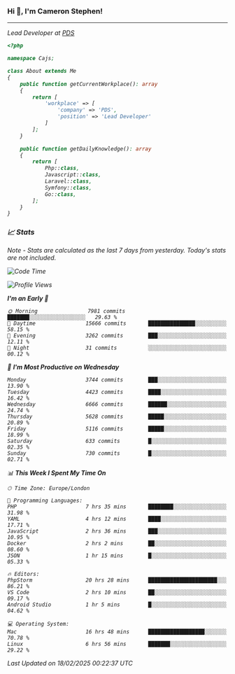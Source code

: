### Hi 👋, I'm Cameron Stephen!
<hr>
<p><em>Lead Developer at <a href="https://prindatasolutions.co.uk">PDS</a></p>


```php
<?php

namespace Cajs;

class About extends Me
{
    public function getCurrentWorkplace(): array
    {
        return [
            'workplace' => [
                'company' => 'PDS',
                'position' => 'Lead Developer'
            ]
        ];
    }

    public function getDailyKnowledge(): array
    {
        return [
            Php::class,
            Javascript::class,
            Laravel::class,
            Symfony::class,
            Go::class,
        ];
    }
}
```

### 📈 Stats
<p><em>Note - Stats are calculated as the last 7 days from yesterday. Today's stats are not included.</em></p>


<!--START_SECTION:waka-->
![Code Time](http://img.shields.io/badge/Code%20Time-4%2C322%20hrs%2030%20mins-blue)

![Profile Views](http://img.shields.io/badge/Profile%20Views-3-blue)

**I'm an Early 🐤** 

```text
🌞 Morning                7981 commits        ███████░░░░░░░░░░░░░░░░░░   29.63 % 
🌆 Daytime                15666 commits       ███████████████░░░░░░░░░░   58.15 % 
🌃 Evening                3262 commits        ███░░░░░░░░░░░░░░░░░░░░░░   12.11 % 
🌙 Night                  31 commits          ░░░░░░░░░░░░░░░░░░░░░░░░░   00.12 % 
```
📅 **I'm Most Productive on Wednesday** 

```text
Monday                   3744 commits        ███░░░░░░░░░░░░░░░░░░░░░░   13.90 % 
Tuesday                  4423 commits        ████░░░░░░░░░░░░░░░░░░░░░   16.42 % 
Wednesday                6666 commits        ██████░░░░░░░░░░░░░░░░░░░   24.74 % 
Thursday                 5628 commits        █████░░░░░░░░░░░░░░░░░░░░   20.89 % 
Friday                   5116 commits        █████░░░░░░░░░░░░░░░░░░░░   18.99 % 
Saturday                 633 commits         █░░░░░░░░░░░░░░░░░░░░░░░░   02.35 % 
Sunday                   730 commits         █░░░░░░░░░░░░░░░░░░░░░░░░   02.71 % 
```


📊 **This Week I Spent My Time On** 

```text
🕑︎ Time Zone: Europe/London

💬 Programming Languages: 
PHP                      7 hrs 35 mins       ████████░░░░░░░░░░░░░░░░░   31.98 % 
YAML                     4 hrs 12 mins       ████░░░░░░░░░░░░░░░░░░░░░   17.71 % 
JavaScript               2 hrs 36 mins       ███░░░░░░░░░░░░░░░░░░░░░░   10.95 % 
Docker                   2 hrs 2 mins        ██░░░░░░░░░░░░░░░░░░░░░░░   08.60 % 
JSON                     1 hr 15 mins        █░░░░░░░░░░░░░░░░░░░░░░░░   05.33 % 

🔥 Editors: 
PhpStorm                 20 hrs 28 mins      ██████████████████████░░░   86.21 % 
VS Code                  2 hrs 10 mins       ██░░░░░░░░░░░░░░░░░░░░░░░   09.17 % 
Android Studio           1 hr 5 mins         █░░░░░░░░░░░░░░░░░░░░░░░░   04.62 % 

💻 Operating System: 
Mac                      16 hrs 48 mins      ██████████████████░░░░░░░   70.78 % 
Linux                    6 hrs 56 mins       ███████░░░░░░░░░░░░░░░░░░   29.22 % 
```


 Last Updated on 18/02/2025 00:22:37 UTC
<!--END_SECTION:waka-->

